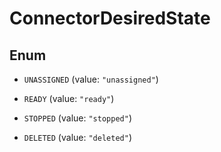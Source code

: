 

# ConnectorDesiredState

## Enum


* `UNASSIGNED` (value: `"unassigned"`)

* `READY` (value: `"ready"`)

* `STOPPED` (value: `"stopped"`)

* `DELETED` (value: `"deleted"`)



